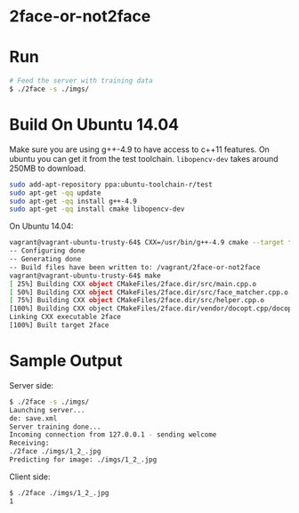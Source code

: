 2face-or-not2face
=================


# Run

```bash
# Feed the server with training data
$ ./2face -s ./imgs/
```

# Build On Ubuntu 14.04

Make sure you are using g++-4.9 to have access to c++11 features.
On ubuntu you can get it from the test toolchain.
`libopencv-dev` takes around 250MB to download.

```bash
sudo add-apt-repository ppa:ubuntu-toolchain-r/test
sudo apt-get -qq update
sudo apt-get -qq install g++-4.9
sudo apt-get -qq install cmake libopencv-dev
```

On Ubuntu 14.04:

```bash
vagrant@vagrant-ubuntu-trusty-64$ CXX=/usr/bin/g++-4.9 cmake --target facerecognition --build .
-- Configuring done
-- Generating done
-- Build files have been written to: /vagrant/2face-or-not2face
vagrant@vagrant-ubuntu-trusty-64$ make
[ 25%] Building CXX object CMakeFiles/2face.dir/src/main.cpp.o
[ 50%] Building CXX object CMakeFiles/2face.dir/src/face_matcher.cpp.o
[ 75%] Building CXX object CMakeFiles/2face.dir/src/helper.cpp.o
[100%] Building CXX object CMakeFiles/2face.dir/vendor/docopt.cpp/docopt.cpp.o
Linking CXX executable 2face
[100%] Built target 2face
```


# Sample Output

Server side:
```bash
$ ./2face -s ./imgs/
Launching server...
de: save.xml
Server training done...
Incoming connection from 127.0.0.1 - sending welcome
Receiving: 
./2face ./imgs/1_2_.jpg
Predicting for image: ./imgs/1_2_.jpg
```

Client side:
```bash
$ ./2face ./imgs/1_2_.jpg
1
```

